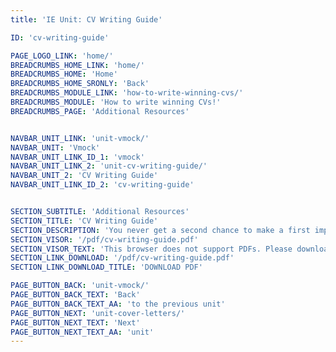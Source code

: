```yaml
---
title: 'IE Unit: CV Writing Guide'

ID: 'cv-writing-guide'

PAGE_LOGO_LINK: 'home/'
BREADCRUMBS_HOME_LINK: 'home/'
BREADCRUMBS_HOME: 'Home'
BREADCRUMBS_HOME_SRONLY: 'Back'
BREADCRUMBS_MODULE_LINK: 'how-to-write-winning-cvs/'
BREADCRUMBS_MODULE: 'How to write winning CVs!'
BREADCRUMBS_PAGE: 'Additional Resources'


NAVBAR_UNIT_LINK: 'unit-vmock/'
NAVBAR_UNIT: 'Vmock'
NAVBAR_UNIT_LINK_ID_1: 'vmock'
NAVBAR_UNIT_LINK_2: 'unit-cv-writing-guide/'
NAVBAR_UNIT_2: 'CV Writing Guide'
NAVBAR_UNIT_LINK_ID_2: 'cv-writing-guide'


SECTION_SUBTITLE: 'Additional Resources'
SECTION_TITLE: 'CV Writing Guide'
SECTION_DESCRIPTION: 'You never get a second chance to make a first impression! Take it seriously, and check out all the details in the following document.'
SECTION_VISOR: '/pdf/cv-writing-guide.pdf'
SECTION_VISOR_TEXT: 'This browser does not support PDFs. Please download the PDF to view it'
SECTION_LINK_DOWNLOAD: '/pdf/cv-writing-guide.pdf'
SECTION_LINK_DOWNLOAD_TITLE: 'DOWNLOAD PDF'

PAGE_BUTTON_BACK: 'unit-vmock/'
PAGE_BUTTON_BACK_TEXT: 'Back'
PAGE_BUTTON_BACK_TEXT_AA: 'to the previous unit'
PAGE_BUTTON_NEXT: 'unit-cover-letters/'
PAGE_BUTTON_NEXT_TEXT: 'Next'
PAGE_BUTTON_NEXT_TEXT_AA: 'unit'
---
```

